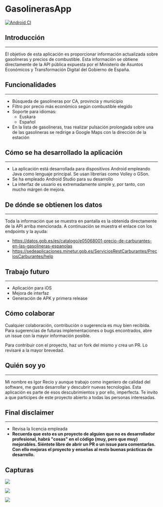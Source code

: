 # GasolinerasApp

[![Android CI](https://github.com/igorrecioh/gasolineras-app-android/actions/workflows/android.yml/badge.svg?branch=main)](https://github.com/igorrecioh/gasolineras-app-android/actions/workflows/android.yml)

## Introducción
---

El objetivo de esta aplicación es proporcionar información actualizada sobre gasolineras y precios de combustible. Esta información se obtiene directamente de la API pública expuesta por el Ministerio de Asuntos Económicos y Transformación Digital del Gobierno de España.

## Funcionalidades
---

- Búsqueda de gasolineras por CA, provincia y municipio
- Filtro por precio más económico según combustible elegido
- Soporte para idiomas:
  - Euskara
  - Español
- En la lista de gasolineras, tras realizar pulsación prolongada sobre una de las gasolineras se redirige a Google Maps con la dirección de la estación
## Cómo se ha desarrollado la aplicación
---

- La aplicación está desarrollada para dispositivos Android empleando Java como lenguaje principal. Se usan librerías como Volley o GSon.
- Se ha empleado Android Studio para su desarrollo
- La interfaz de usuario es extremadamente simple y, por tanto, con mucho márgen de mejora.

## De dónde se obtienen los datos
---

Toda la información que se muestra en pantalla es la obtenida directamente de la API arriba mencionada. A continuación se muestra el enlace con los endpoints y la ayuda:
- https://datos.gob.es/es/catalogo/e05068001-precio-de-carburantes-en-las-gasolineras-espanolas
- https://sedeaplicaciones.minetur.gob.es/ServiciosRestCarburantes/PreciosCarburantes/help


## Trabajo futuro
---
- Aplicación para iOS
- Mejora de interfaz
- Generación de APK y primera release

## Cómo colaborar

Cualquier colaboración, contribución o sugerencia es muy bien recibida. Para sugerencias de futuras implementaciones o bugs encontrados, abre un issue con la mayor información posible.

Para contribuir con el proyecto, haz un fork del mismo y crea un PR. Lo revisaré a la mayor brevedad.

## Quién soy yo
---
Mi nombre es Igor Recio y aunque trabajo como ingeniero de calidad del software, me gusta desarrollar y descubrir nuevas tecnologías. Esta aplicación es parte de esos descubrimientos y por ello, imperfecta. Te invito a que participes de este proyecto abierto a todas las personas interesadas.

## Final disclaimer
---
- Revisa la licencia empleada
- __Recuerda que esto es un proyecto de alguien que no es desarrollador profesional, habrá "cosas" en el código (muy, pero que muy) mejorables. Siéntete libre de abrir un PR o un issue para comentarlas. Con ello mejoras el proyecto y enseñas al resto buenas prácticas de desarrollo.__

## Capturas

![](images/image-1.png)

![](images/image-2.png)

![](images/image-3.png)
